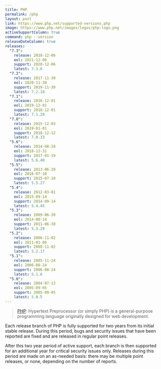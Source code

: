 ```yaml
---
title: PHP
permalink: /php
layout: post
link: https://www.php.net/supported-versions.php
image: https://www.php.net/images/logos/php-logo.png
activeSupportColumn: true
command: php --version
releaseDateColumn: true
releases:
  "7.3":
    release: 2018-12-06
    eol: 2021-12-06
    support: 2020-12-06
    latest: 7.3.6
  "7.2":
    release: 2017-11-30
    eol: 2020-11-30
    support: 2019-11-30
    latest: 7.2.18
  "7.1":
    release: 2016-12-01
    eol: 2019-12-01
    support: 2018-12-01
    latest: 7.1.29
  "7.0":
    release: 2015-12-03
    eol: 2019-01-01
    support: 2018-12-12
    latest: 7.0.33
  "5.6":
    release: 2014-08-28
    eol: 2018-12-31
    support: 2017-01-19
    latest: 5.6.40
  "5.5":
    release: 2013-06-20
    eol: 2016-07-10
    support: 2015-07-10
    latest: 5.5.27
  "5.4":
    release: 2012-03-01
    eol: 2015-09-14
    support: 2014-09-14
    latest: 5.4.45
  "5.3":
    release: 2009-06-30
    eol: 2014-08-14
    support: 2011-06-30
    latest: 5.3.29
  "5.2":
    release: 2006-11-02
    eol: 2011-01-06
    support: 2008-11-02
    latest: 5.2.17
  "5.1":
    release: 2005-11-24
    eol: 2006-08-24
    support: 2006-08-24
    latest: 5.1.6
  "5.0":
    release: 2004-07-13
    eol: 2005-09-05
    support: 2005-09-05
    latest: 5.0.5
---
```


> [PHP](https://www.php.net/): Hypertext Preprocessor (or simply PHP) is a general-purpose programming language originally designed for web development.

Each release branch of PHP is fully supported for two years from its initial stable release. During this period, bugs and security issues that have been reported are fixed and are released in regular point releases.

After this two year period of active support, each branch is then supported for an additional year for critical security issues only. Releases during this period are made on an as-needed basis: there may be multiple point releases, or none, depending on the number of reports.
